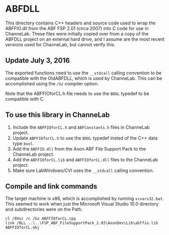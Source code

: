 ABFDLL
==========================================================================

This directory contains C++ headers and source code used to wrap the ABFFIO.dll
from the ABF FSP 2.01 (circa 2007) into C code for use in ChanneLab.  These
files were initially copied over from a copy of the ABFDLL project on an
external hard drive, and I assume are the most recent versions used for
ChanneLab, but cannot verify this.

Update July 3, 2016
-------------------

The exported functions need to use the `__stdcall` calling convention to be
compatible with the OldABFDLL, which is used by ChanneLab. This can be
accomplished using the `/Gz` compiler option.

Note that the  ABFFIOforCL.h file needs to use the `BOOL` typedef to be compatible with C.

To use this library in ChanneLab
---------------------------------

1. Include the `ABFFIOforCL.h` and `ABFConstants.h` files in ChanneLab project.
2. Update `ABFFIOforCL.h` to use the `BOOL` typedef insted of the C++ data type `bool`.
3. Add the `ABFFIO.dll` from the Axon ABF File Support Pack to the ChanneLab project.
4. Add the `ABFFIOforCL.lib` and `ABFFIOforCL.dll` files to the ChanneLab project.
5. Make sure LabWindows/CVI uses the `__stdcall` calling convention.

Compile and link commands
-------------------------

The target machine is x86, which is accomplished by running `vcvars32.bat`.
This seemed to work when just the Microsoft Visual Studio 10.0 directory and subdirectories were on the Path.

```
cl /EHsc /c /Gz ABFFIOforCL.cpp
link /DLL ..\..\FSP_ABF_FileSupportPack_2.03\AxonDev\Lib\abffio.lib ABFFIOforCL.obj
```
